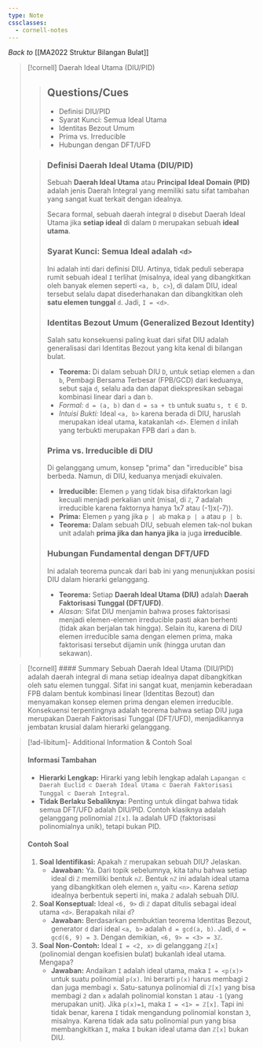 ```yaml
---
type: Note
cssclasses:
  - cornell-notes
---
```


_Back to_ [[MA2022 Struktur Bilangan Bulat]]

> [!cornell] Daerah Ideal Utama (DIU/PID)
> 
> > ## Questions/Cues
> > 
> > - Definisi DIU/PID
> > - Syarat Kunci: Semua Ideal Utama
> > - Identitas Bezout Umum
> > - Prima vs. Irreducible
> > - Hubungan dengan DFT/UFD
> 
> > ### Definisi Daerah Ideal Utama (DIU/PID)
> > 
> > Sebuah **Daerah Ideal Utama** atau **Principal Ideal Domain (PID)** adalah jenis Daerah Integral yang memiliki satu sifat tambahan yang sangat kuat terkait dengan idealnya.
> > 
> > Secara formal, sebuah daerah integral `D` disebut Daerah Ideal Utama jika **setiap ideal** di dalam `D` merupakan sebuah **ideal utama**.
> > 
> > ### Syarat Kunci: Semua Ideal adalah `<d>`
> > 
> > Ini adalah inti dari definisi DIU. Artinya, tidak peduli seberapa rumit sebuah ideal `I` terlihat (misalnya, ideal yang dibangkitkan oleh banyak elemen seperti `<a, b, c>`), di dalam DIU, ideal tersebut selalu dapat disederhanakan dan dibangkitkan oleh **satu elemen tunggal** `d`. Jadi, `I = <d>`.
> > 
> > ### Identitas Bezout Umum (Generalized Bezout Identity)
> > 
> > Salah satu konsekuensi paling kuat dari sifat DIU adalah generalisasi dari Identitas Bezout yang kita kenal di bilangan bulat.
> > 
> > - **Teorema:** Di dalam sebuah DIU `D`, untuk setiap elemen `a` dan `b`, Pembagi Bersama Terbesar (FPB/GCD) dari keduanya, sebut saja `d`, selalu ada dan dapat diekspresikan sebagai kombinasi linear dari `a` dan `b`.
> > - _Formal:_ `d = (a, b)` dan `d = sa + tb` untuk suatu `s, t ∈ D`.
> > - _Intuisi Bukti:_ Ideal `<a, b>` karena berada di DIU, haruslah merupakan ideal utama, katakanlah `<d>`. Elemen `d` inilah yang terbukti merupakan FPB dari `a` dan `b`.
> > 
> > ### Prima vs. Irreducible di DIU
> > 
> > Di gelanggang umum, konsep "prima" dan "irreducible" bisa berbeda. Namun, di DIU, keduanya menjadi ekuivalen.
> > 
> > - **Irreducible:** Elemen `p` yang tidak bisa difaktorkan lagi kecuali menjadi perkalian unit (misal, di `ℤ`, 7 adalah irreducible karena faktornya hanya 1x7 atau (-1)x(-7)).
> > - **Prima:** Elemen `p` yang jika `p | ab` maka `p | a` atau `p | b`.
> > - **Teorema:** Dalam sebuah DIU, sebuah elemen tak-nol bukan unit adalah **prima jika dan hanya jika** ia juga **irreducible**.
> > 
> > ### Hubungan Fundamental dengan DFT/UFD
> > 
> > Ini adalah teorema puncak dari bab ini yang menunjukkan posisi DIU dalam hierarki gelanggang.
> > 
> > - **Teorema:** Setiap **Daerah Ideal Utama (DIU)** adalah **Daerah Faktorisasi Tunggal (DFT/UFD)**.
> > - _Alasan:_ Sifat DIU menjamin bahwa proses faktorisasi menjadi elemen-elemen irreducible pasti akan berhenti (tidak akan berjalan tak hingga). Selain itu, karena di DIU elemen irreducible sama dengan elemen prima, maka faktorisasi tersebut dijamin unik (hingga urutan dan sekawan).

> [!cornell] #### Summary
> Sebuah Daerah Ideal Utama (DIU/PID) adalah daerah integral di mana setiap idealnya dapat dibangkitkan oleh satu elemen tunggal. Sifat ini sangat kuat, menjamin keberadaan FPB dalam bentuk kombinasi linear (Identitas Bezout) dan menyamakan konsep elemen prima dengan elemen irreducible. Konsekuensi terpentingnya adalah teorema bahwa setiap DIU juga merupakan Daerah Faktorisasi Tunggal (DFT/UFD), menjadikannya jembatan krusial dalam hierarki gelanggang.

> [!ad-libitum]- Additional Information & Contoh Soal
> 
> #### Informasi Tambahan
> 
> - **Hierarki Lengkap:** Hirarki yang lebih lengkap adalah `Lapangan ⊂ Daerah Euclid ⊂ Daerah Ideal Utama ⊂ Daerah Faktorisasi Tunggal ⊂ Daerah Integral`.
> - **Tidak Berlaku Sebaliknya:** Penting untuk diingat bahwa tidak semua DFT/UFD adalah DIU/PID. Contoh klasiknya adalah gelanggang polinomial `ℤ[x]`. Ia adalah UFD (faktorisasi polinomialnya unik), tetapi bukan PID.
> 
> #### Contoh Soal
> 
> 1. **Soal Identifikasi:** Apakah `ℤ` merupakan sebuah DIU? Jelaskan.
>     - **Jawaban:** Ya. Dari topik sebelumnya, kita tahu bahwa setiap ideal di `ℤ` memiliki bentuk `nℤ`. Bentuk `nℤ` ini adalah ideal utama yang dibangkitkan oleh elemen `n`, yaitu `<n>`. Karena _setiap_ idealnya berbentuk seperti ini, maka `ℤ` adalah sebuah DIU.
> 2. **Soal Konseptual:** Ideal `<6, 9>` di `ℤ` dapat ditulis sebagai ideal utama `<d>`. Berapakah nilai `d`?
>     - **Jawaban:** Berdasarkan pembuktian teorema Identitas Bezout, generator `d` dari ideal `<a, b>` adalah `d = gcd(a, b)`. Jadi, `d = gcd(6, 9) = 3`. Dengan demikian, `<6, 9> = <3> = 3ℤ`.
> 3. **Soal Non-Contoh:** Ideal `I = <2, x>` di gelanggang `ℤ[x]` (polinomial dengan koefisien bulat) bukanlah ideal utama. Mengapa?
>     - **Jawaban:** Andaikan `I` adalah ideal utama, maka `I = <p(x)>` untuk suatu polinomial `p(x)`. Ini berarti `p(x)` harus membagi `2` dan juga membagi `x`. Satu-satunya polinomial di `ℤ[x]` yang bisa membagi `2` dan `x` adalah polinomial konstan `1` atau `-1` (yang merupakan unit). Jika `p(x)=1`, maka `I = <1> = ℤ[x]`. Tapi ini tidak benar, karena `I` tidak mengandung polinomial konstan `3`, misalnya. Karena tidak ada satu polinomial pun yang bisa membangkitkan `I`, maka `I` bukan ideal utama dan `ℤ[x]` bukan DIU.